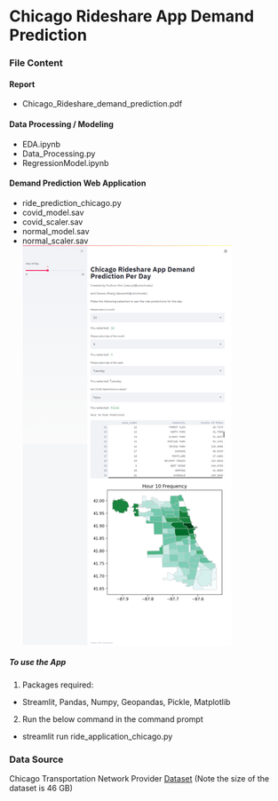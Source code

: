 

# Chicago Rideshare App Demand Prediction

### File Content

#### Report
- Chicago_Rideshare_demand_prediction.pdf

#### Data Processing / Modeling
- EDA.ipynb
- Data_Processing.py
- RegressionModel.ipynb

#### Demand Prediction Web Application
- ride_prediction_chicago.py
- covid_model.sav
- covid_scaler.sav
- normal_model.sav
- normal_scaler.sav
<br>![web_app](/webappinterface.png)
##### To use the App
1. Packages required:
- Streamlit, Pandas, Numpy, Geopandas, Pickle, Matplotlib
2. Run the below command in the command prompt 
- streamlit run ride_application_chicago.py

### Data Source
Chicago Transportation Network Provider [Dataset](https://drive.google.com/drive/folders/1dqQInuDi1aBL3sCZxCgnhz-SbsRzd3a9?usp=sharing]https://drive.google.com/drive/folders/1dqQInuDi1aBL3sCZxCgnhz-SbsRzd3a9?usp=sharing)
(Note the size of the dataset is 46 GB)
